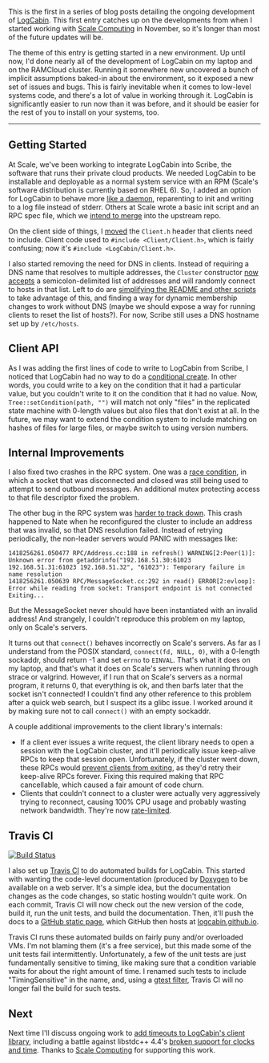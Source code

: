 This is the first in a series of blog posts detailing the ongoing development
of [LogCabin](https://github.com/logcabin/logcabin). This first entry catches
up on the developments from when I started working with [Scale
Computing](https://www.scalecomputing.com) in November, so it's longer than most
of the future updates will be.

The theme of this entry is getting started in a new environment. Up until now,
I'd done nearly all of the development of LogCabin on my laptop and on the
RAMCloud cluster. Running it somewhere new uncovered a bunch of implicit
assumptions baked-in about the environment, so it exposed a new set of issues
and bugs. This is fairly inevitable when it comes to low-level systems code,
and there's a lot of value in working through it. LogCabin is significantly
easier to run now than it was before, and it should be easier for the rest of
you to install on your systems, too.

---

## Getting Started

At Scale, we've been working to integrate LogCabin into Scribe, the software
that runs their private cloud products. We needed LogCabin to be installable
and deployable as a normal system service with an RPM (Scale's software
distribution is currently based on RHEL 6). So, I added an option for LogCabin
to behave more [like a daemon](https://github.com/logcabin/logcabin/issues/65),
reparenting to init and writing to a log file instead of stderr. Others at
Scale wrote a basic init script and an RPC spec file, which we [intend to
merge](https://github.com/logcabin/logcabin/issues/74) into the upstream repo.

On the client side of things, I
[moved](https://github.com/logcabin/logcabin/commit/f8f3b7ec) the `Client.h`
header that clients need to include. Client code used to
`#include <Client/Client.h>`, which is fairly confusing; now it's
`#include <LogCabin/Client.h>`.

I also started removing the need for DNS in clients. Instead of requiring a DNS
name that resolves to multiple addresses, the `Cluster` constructor [now
accepts](https://github.com/logcabin/logcabin/commit/83733fe8) a
semicolon-delimited list of addresses and will randomly connect to hosts in
that list. Left to do are [simplifying the README and other
scripts](https://github.com/logcabin/logcabin/issues/63) to take advantage of
this, and finding a way for dynamic membership changes to work without DNS
(maybe we should expose a way for running clients to reset the list of hosts?).
For now, Scribe still uses a DNS hostname set up by `/etc/hosts`.

## Client API

As I was adding the first lines of code to write to LogCabin from Scribe, I
noticed that LogCabin had no way to do a [conditional
create](https://github.com/logcabin/logcabin/issues/59). In other words, you
could write to a key on the condition that it had a particular value, but you
couldn't write to it on the condition that it had no value. Now,
`Tree::setCondition(path, "")` will match not only "files" in the replicated
state machine with 0-length values but also files that don't exist at all. In
the future, we may want to extend the condition system to include matching on
hashes of files for large files, or maybe switch to using version numbers.

## Internal Improvements

I also fixed two crashes in the RPC system. One was a [race
condition](https://github.com/logcabin/logcabin/issues/70), in which a socket
that was disconnected and closed was still being used to attempt to send
outbound messages. An additional mutex protecting access to that file
descriptor fixed the problem.

The other bug in the RPC system was [harder to track
down](https://github.com/logcabin/logcabin/issues/66). This crash happened to
Nate when he reconfigured the cluster to include an address that was invalid,
so that DNS resolution failed. Instead of retrying periodically, the non-leader
servers would PANIC with messages like:

    1418256261.050477 RPC/Address.cc:188 in refresh() WARNING[2:Peer(1)]: Unknown error from getaddrinfo("192.168.51.30:61023 192.168.51.31:61023 192.168.51.32", "61023"): Temporary failure in name resolution
    1418256261.050639 RPC/MessageSocket.cc:292 in read() ERROR[2:evloop]: Error while reading from socket: Transport endpoint is not connected Exiting...

But the MessageSocket never should have been instantiated with an invalid
address! And strangely, I couldn't reproduce this problem on my laptop, only on
Scale's servers.

It turns out that `connect()` behaves incorrectly on Scale's servers. As far as
I understand from the POSIX standard, `connect(fd, NULL, 0)`, with a 0-length
sockaddr, should return -1 and set `errno` to `EINVAL`. That's what it does on
my laptop, and that's what it does on Scale's servers when running through
strace or valgrind. However, if I run that on Scale's servers as a normal
program, it returns 0, that everything is ok, and then barfs later that the
socket isn't connected! I couldn't find any other reference to this problem
after a quick web search, but I suspect its a glibc issue. I worked around it
by making sure not to call `connect()` with an empty sockaddr.

A couple additional improvements to the client library's internals:

- If a client ever issues a write request, the client library needs to open a
  session with the LogCabin cluster, and it'll periodically issue keep-alive
  RPCs to keep that session open. Unfortunately, if the cluster went down,
  these RPCs would [prevent clients from
  exiting](https://github.com/logcabin/logcabin/issues/71), as they'd retry
  their keep-alive RPCs forever. Fixing this required making that RPC
  cancellable, which caused a fair amount of code churn.
- Clients that couldn't connect to a cluster were actually very aggressively
  trying to reconnect, causing 100% CPU usage and probably wasting network
  bandwidth. They're now
  [rate-limited](https://github.com/logcabin/logcabin/commit/37a53ec9).

## Travis CI

[![Build Status](https://travis-ci.org/logcabin/logcabin.svg?branch=master)](https://travis-ci.org/logcabin/logcabin)

I also set up [Travis CI](https://travis-ci.org/logcabin/logcabin) to do
automated builds for LogCabin. This started with wanting the code-level
documentation (produced by [Doxygen](https://www.doxygen.nl/index.html) to be available on a
web server. It's a simple idea, but the documentation changes as the code
changes, so static hosting wouldn't quite work. On each commit, Travis CI will
now check out the new version of the code, build it, run the unit tests, and
build the documentation. Then, it'll push the docs to a [GitHub static
page](https://github.com/logcabin/logcabin.github.io), which GitHub then hosts
at [logcabin.github.io](https://logcabin.github.io).

Travis CI runs these automated builds on fairly puny and/or overloaded VMs. I'm
not blaming them (it's a free service), but this made some of the unit tests
fail intermittently. Unfortunately, a few of the unit tests are just
fundamentally sensitive to timing, like making sure that a condition variable
waits for about the right amount of time. I renamed such tests to include
"TimingSensitive" in the name, and, using a [gtest
filter](https://github.com/google/googletest/blob/master/googletest/docs/advanced.md#running-a-subset-of-the-tests),
Travis CI will no longer fail the build for such tests.

## Next

Next time I'll discuss ongoing work to [add timeouts to LogCabin's client
library](https://github.com/logcabin/logcabin/issues/69), including a battle
against libstdc++ 4.4's [broken support for clocks and
time](https://github.com/logcabin/logcabin/issues/24). Thanks to [Scale
Computing](https://www.scalecomputing.com) for supporting this work.
